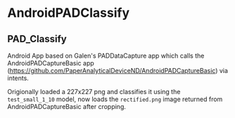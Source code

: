 # AndroidPADClassify
## PAD_Classify
Android App based on Galen's PADDataCapture app which calls the AndroidPADCaptureBasic app (https://github.com/PaperAnalyticalDeviceND/AndroidPADCaptureBasic) via intents.

Origionally loaded a 227x227 png and classifies it using the ```test_small_1_10``` model, now loads the ```rectified.png``` image returned from AndroidPADCaptureBasic after cropping.

